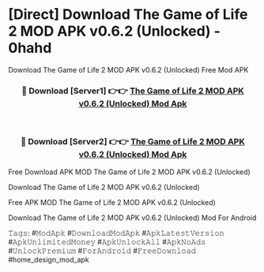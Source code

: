 # [Direct] Download The Game of Life 2 MOD APK v0.6.2 (Unlocked) - 0hahd
Download The Game of Life 2 MOD APK v0.6.2 (Unlocked) Free Mod APK

<div align="center">
<h3>🔴 Download [Server1] 👉👉 <a href="https://apk-comot.site?title=The_Game_of_Life_2_MOD_APK_v0.6.2_(Unlocked)">The Game of Life 2 MOD APK v0.6.2 (Unlocked) Mod Apk</a></h3><br>

<h3>🔴 Download [Server2] 👉👉 <a href="https://apk-comot.site?title=The_Game_of_Life_2_MOD_APK_v0.6.2_(Unlocked)">The Game of Life 2 MOD APK v0.6.2 (Unlocked) Mod Apk</a></h3>
</div>


Free Download APK MOD The Game of Life 2 MOD APK v0.6.2 (Unlocked)

Download The Game of Life 2 MOD APK v0.6.2 (Unlocked) 

Free APK MOD The Game of Life 2 MOD APK v0.6.2 (Unlocked) 

Download The Game of Life 2 MOD APK v0.6.2 (Unlocked) Mod For Android

𝚃𝚊𝚐𝚜: #𝙼𝚘𝚍𝙰𝚙𝚔 #𝙳𝚘𝚠𝚗𝚕𝚘𝚊𝚍𝙼𝚘𝚍𝙰𝚙𝚔 #𝙰𝚙𝚔𝙻𝚊𝚝𝚎𝚜𝚝𝚅𝚎𝚛𝚜𝚒𝚘𝚗 #𝙰𝚙𝚔𝚄𝚗𝚕𝚒𝚖𝚒𝚝𝚎𝚍𝙼𝚘𝚗𝚎𝚢 #𝙰𝚙𝚔𝚄𝚗𝚕𝚘𝚌𝚔𝙰𝚕𝚕 #𝙰𝚙𝚔𝙽𝚘𝙰𝚍𝚜 #𝚄𝚗𝚕𝚘𝚌𝚔𝙿𝚛𝚎𝚖𝚒𝚞𝚖 #𝙵𝚘𝚛𝙰𝚗𝚍𝚛𝚘𝚒𝚍 #𝙵𝚛𝚎𝚎𝙳𝚘𝚠𝚗𝚕𝚘𝚊𝚍 #home_design_mod_apk